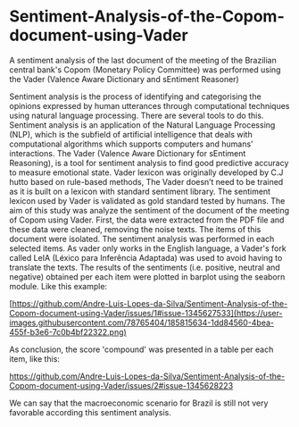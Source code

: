 # Sentiment-Analysis-of-the-Copom-document-using-Vader
A sentiment analysis of the last document of the meeting of the Brazilian central bank's Copom (Monetary Policy Committee) was performed using the Vader (Valence Aware Dictionary and sEntiment Reasoner)

Sentiment analysis is the process of identifying and categorising the opinions expressed by human utterances through computational techniques using natural language processing. There are several tools to do this. Sentiment analysis is an application of the Natural Language Processing (NLP), which is the subfield of artificial intelligence that deals with computational algorithms which supports computers and humans’ interactions.
The Vader (Valence Aware Dictionary for sEntiment Reasoning), is a tool for
sentiment analysis to find good predictive accuracy to measure emotional state. Vader
lexicon was originally developed by C.J hutto based on rule-based methods, The Vader doesn’t need to be trained as it is built on a lexicon with standard sentiment library. The sentiment lexicon used by Vader is validated as gold standard tested by humans. 
The aim of this study was analyze the sentiment of the document of the meeting of Copom using Vader. 
First, the data were extracted from the PDF file and these data were cleaned, removing the noise texts. The items of this document were isolated. The sentiment analysis was performed in each selected items. As vader only works in the English language, a Vader's fork called LeIA (Léxico para Inferência Adaptada) was used to avoid having to translate the texts.
The results of the sentiments (i.e. positive, neutral and negative) obtained per each item were plotted in barplot using the seaborn module. Like this example:  

[https://github.com/Andre-Luis-Lopes-da-Silva/Sentiment-Analysis-of-the-Copom-document-using-Vader/issues/1#issue-1345627533](https://user-images.githubusercontent.com/78765404/185815634-1dd84560-4bea-455f-b3e6-7c0b4bf22322.png)

As conclusion, the score 'compound' was presented in a table per each item, like this: 

https://github.com/Andre-Luis-Lopes-da-Silva/Sentiment-Analysis-of-the-Copom-document-using-Vader/issues/2#issue-1345628223

We can say that the macroeconomic scenario for Brazil is still not very favorable according this sentiment analysis. 

